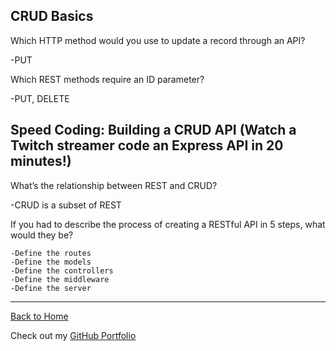 ## CRUD Basics

Which HTTP method would you use to update a record through an API?

  -PUT

Which REST methods require an ID parameter?
    
  -PUT, DELETE

## Speed Coding: Building a CRUD API (Watch a Twitch streamer code an Express API in 20 minutes!)

What’s the relationship between REST and CRUD?
    
  -CRUD is a subset of REST

If you had to describe the process of creating a RESTful API in 5 steps, what would they be?

    -Define the routes
    -Define the models
    -Define the controllers
    -Define the middleware
    -Define the server

    

---

[Back to Home](README.md)

Check out my [GitHub Portfolio](https://github.com/dmenezessousa/)